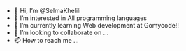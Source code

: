 - 👋 Hi, I’m @SelmaKhelili
- 👀 I’m interested in All programming languages
- 🌱 I’m currently learning Web development at Gomycode!!
- 💞️ I’m looking to collaborate on ...
- 📫 How to reach me ...

<!---
SelmaKhelili/SelmaKhelili is a ✨ special ✨ repository because its `README.md` (this file) appears on your GitHub profile.
You can click the Preview link to take a look at your changes.
--->
